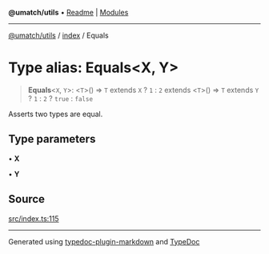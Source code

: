 **@umatch/utils** • [Readme](../../index.md) \| [Modules](../../modules.md)

***

[@umatch/utils](../../modules.md) / [index](../index.md) / Equals

# Type alias: Equals\<X, Y\>

> **Equals**\<`X`, `Y`\>: \<`T`\>() => `T` extends `X` ? `1` : `2` extends \<`T`\>() => `T` extends `Y` ? `1` : `2` ? `true` : `false`

Asserts two types are equal.

## Type parameters

• **X**

• **Y**

## Source

[src/index.ts:115](https://github.com/umatch-oficial/utils/blob/ed8915b/src/index.ts#L115)

***

Generated using [typedoc-plugin-markdown](https://www.npmjs.com/package/typedoc-plugin-markdown) and [TypeDoc](https://typedoc.org/)

